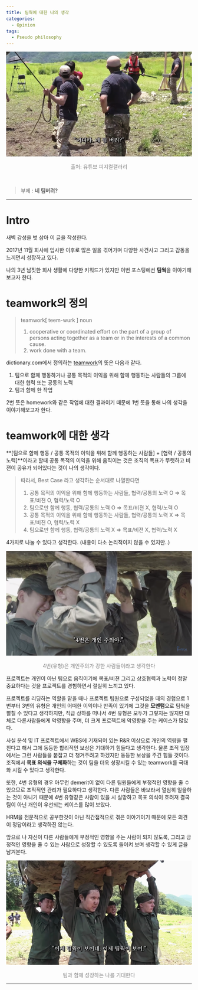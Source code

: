 ```yaml
---
title: 팀웍에 대한 나의 생각
categories:
  - Opinion
tags:
  - Pseudo philosophy
---
```


![Preview](/assets/contents/2020-09-16/img1.png)

<p style="color:gray; font-size:100%;" align="center">출처: 유튜브 피지컬갤러리</p>

<br>

> 부제 : **네 팀버려?**

<!-- more -->

---

# Intro

새벽 감성을 벗 삼아 이 글을 작성한다.

2017년 11월 회사에 입사한 이후로 많은 일을 겪어가며 다양한 사건사고 그리고 감동을 느끼면서 성장하고 있다.

나의 3년 남짓한 회사 생활에 다양한 키워드가 있지만 이번 포스팅에선 **팀웍**을 이야기해보고자 한다.
<br>


# teamwork의 정의

> teamwork[ teem-wurk ]
> noun
>
> 1. cooperative or coordinated effort on the part of a group of persons acting together as a team or in the interests of a common cause.
> 2. work done with a team.

dictionary.com에서 정의하는 [teamwork](https://www.dictionary.com/browse/teamwork?s=t)의 뜻은 다음과 같다.

1. 팀으로 함께 행동하거나 공통 목적의 이익을 위해 함께 행동하는 사람들의 그룹에 대한 협력 또는 공동의 노력
2. 팀과 함께 한 작업

2번 뜻은 homework와 같은 작업에 대한 결과이기 때문에 1번 뜻을 통해 나의 생각을 이야기해보고자 한다.
<br>

# teamwork에 대한 생각

**[팀으로 함께 행동 / 공통 목적의 이익을 위해 함께 행동하는 사람들] + [협력 / 공통의 노력]**이라고 할때
공통 목적의 이익을 위해 움직이는 것은 조직의 목표가 뚜렷하고 비젼이 공유가 되어있다는 것이 나의 생각이다.

> 따라서, Best Case 라고 생각하는 순서대로 나열한다면
>
> 1. 공통 목적의 이익을 위해 함께 행동하는 사람들, 협력/공통의 노력 O => 목표/비젼 O, 협력/노력 O
> 2. 팀으로만 함께 행동, 협력/공통의 노력 O => 목표/비젼 X, 협력/노력 O
> 3. 공통 목적의 이익을 위해 함께 행동하는 사람들, 협력/공통의 노력 X => 목표/비젼 O, 협력/노력 X
> 4. 팀으로만 함께 행동, 협력/공통의 노력 X => 목표/비젼 X, 협력/노력 X

4가지로 나눌 수 있다고 생각한다. (내용이 다소 논리적이지 않을 수 있지만..)

![img4](/assets/contents/2020-09-16/img4.png)
<p style="color:gray; font-size:100%;" align="center">4번(유형)은 개인주의가 강한 사람들이라고 생각한다</p>

프로젝트는 개인이 아닌 팀으로 움직이기에 목표/비젼 그리고 상호협력과 노력이 정말 중요하다는 것을 프로젝트를 경험하면서 절실히 느끼고 있다.

프로젝트를 리딩하는 역할을 맡을 때나 프로젝트 팀원으로 구성되었을 때의 경험으로 1번부터 3번의 유형은 개인의 어떠한 이익이나 만족이 있기에 그것을 **모멘텀**으로 팀웍을 펼칠 수 있다고 생각하지만, 직급 상하를 떠나서 4번 유형은 모두가 그렇지는 않지만 대체로 다른사람들에게 악영향을 주며, 더 크게 프로젝트에 악영향을 주는 케이스가 많았다.

사실 분석 및 IT 프로젝트에서 WBS에 기재되어 있는 R&R 이상으로 개인의 역량을 펼친다고 해서 그에 동등한 합리적인 보상은 기대하기 힘들다고 생각한다. 물론 조직 입장에서는 그런 사람들을 붙잡고 더 챙겨주려고 하겠지만 동등한 보상을 주긴 힘들 것이다. 조직에서 **목표 의식을 구체화**하는 것이 팀을 더욱 성장시킬 수 있는 teamwork를 극대화 시킬 수 있다고 생각한다.

또한, 4번 유형의 경우 아무런 demerit이 없이 다른 팀원들에게 부정적인 영향을 줄 수 있으므로 조직적인 관리가 필요하다고 생각한다.
다른 사람들은 바보라서 열심히 일을하는 것이 아니기 때문에 4번 유형같은 사람이 있을 시 실망하고 목표 의식이 흐려져 결국 팀이 아닌 개인이 우선되는 케이스를 많이 보았다.

HRM을 전문적으로 공부한것이 아닌 직간접적으로 겪은 이야기이기 때문에 모든 의견이 정답이라고 생각하진 않는다.

앞으로 나 자신이 다른 사람들에게 부정적인 영향을 주는 사람이 되지 않도록, 그리고 긍정적인 영향을 줄 수 있는 사람으로 성장할 수 있도록 돌이켜 보며 생각할 수 있게 글을 남겨본다.

![img2](/assets/contents/2020-09-16/img2.png)
<p style="color:gray; font-size:100%;" align="center">팀과 함께 성장하는 나를 기대한다</p>

---
